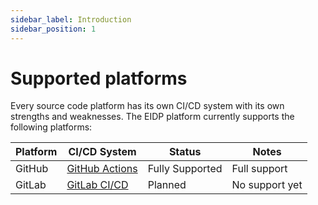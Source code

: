 ```yaml
---
sidebar_label: Introduction
sidebar_position: 1
---
```


# Supported platforms

Every source code platform has its own CI/CD system with its own strengths and weaknesses.
The EIDP platform currently supports the following platforms:

| Platform | CI/CD System                                         | Status          | Notes          |
|----------|------------------------------------------------------|-----------------|----------------|
| GitHub   | [GitHub Actions](https://docs.github.com/en/actions) | Fully Supported | Full support   |
| GitLab   | [GitLab CI/CD](https://docs.gitlab.com/ci/)          | Planned         | No support yet |
